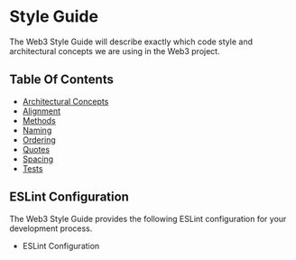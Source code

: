 # Style Guide

The Web3 Style Guide will describe exactly which code style and architectural concepts we are using in the Web3 project.

## Table Of Contents

- [Architectural Concepts]()
- [Alignment]()
- [Methods]()
- [Naming]()
- [Ordering]()
- [Quotes]()
- [Spacing]()
- [Tests]()

## ESLint Configuration

The Web3 Style Guide provides the following ESLint configuration for your development process.

- ESLint Configuration